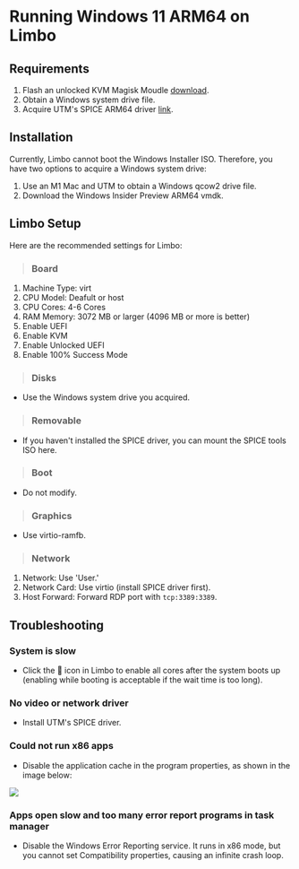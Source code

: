 # Running Windows 11 ARM64 on Limbo

## Requirements
1. Flash an unlocked KVM Magisk Moudle [download](https://github.com/wasdwasd0105/limbo_tensor/releases/download/v0.5.0/unlock_kvm_magisk.zip).
2. Obtain a Windows system drive file.
3. Acquire UTM's SPICE ARM64 driver [link](https://docs.getutm.app/guest-support/windows/).  

## Installation

Currently, Limbo cannot boot the Windows Installer ISO. Therefore, you have two options to acquire a Windows system drive:

1. Use an M1 Mac and UTM to obtain a Windows qcow2 drive file.
2. Download the Windows Insider Preview ARM64 vmdk.

## Limbo Setup

Here are the recommended settings for Limbo:

>### Board 
1. Machine Type: virt
2. CPU Model: Deafult or host
3. CPU Cores: 4-6 Cores
4. RAM Memory: 3072 MB or larger (4096 MB or more is better)
5. Enable UEFI
6. Enable KVM
7. Enable Unlocked UEFI
8. Enable 100% Success Mode

>### Disks
- Use the Windows system drive you acquired.
   
>### Removable
- If you haven't installed the SPICE driver, you can mount the SPICE tools ISO here.

>### Boot
- Do not modify.
   
>### Graphics
- Use virtio-ramfb.

>### Network
1. Network: Use 'User.'
2. Network Card: Use virtio (install SPICE driver first).
3. Host Forward: Forward RDP port with `tcp:3389:3389`.


## Troubleshooting

### System is slow
- Click the 🚀 icon in Limbo to enable all cores after the system boots up (enabling while booting is acceptable if the wait time is too long).

### No video or network driver
- Install UTM's SPICE driver.

### Could not run x86 apps

- Disable the application cache in the program properties, as shown in the image below:

![](https://github.com/wasdwasd0105/limbo_tensor/blob/master/pics/disable_application_cache.png?raw=true)

### Apps open slow and too many error report programs in task manager

- Disable the Windows Error Reporting service. It runs in x86 mode, but you cannot set Compatibility properties, causing an infinite crash loop.
